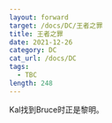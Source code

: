 ```yaml
---
layout: forward
target: /docs/DC/王者之罪
title: 王者之罪
date: 2021-12-26
category: DC
cat_url: /docs/DC
tags: 
  - TBC
length: 248
---
```


Kal找到Bruce时正是黎明。
